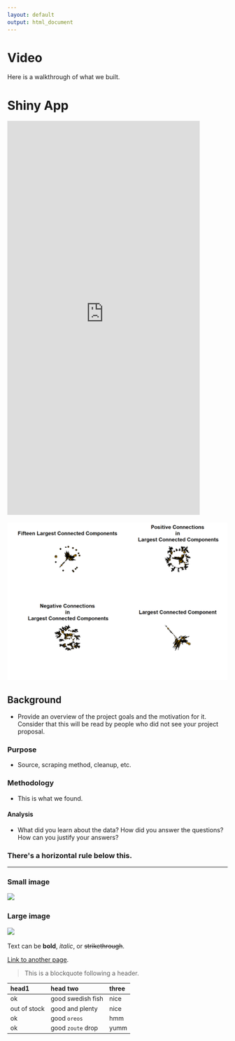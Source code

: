 ```yaml
---
layout: default
output: html_document
---
```


# [](#header-1)Video

Here is a walkthrough of what we built. 

# Shiny App

<iframe src="https://twitter260.shinyapps.io/wordcloudapp/" style="border: none; width: 440px; height: 900px"></iframe>

![](https://raw.githubusercontent.com/twitter260/twitter260.github.io/master/our_code/Images/BreakdownOfComponents15.png)

## [](#header-2)Background
* Provide an overview of the project goals and the motivation for it. Consider that this will be read by people who did not see your project proposal.

### Purpose
* Source, scraping method, cleanup, etc.

### Methodology
* This is what we found.

#### [](#header-4)Analysis
* What did you learn about the data? How did you answer the questions? How can you justify your answers?


### There's a horizontal rule below this.

* * *


### Small image

![](https://assets-cdn.github.com/images/icons/emoji/octocat.png)

### Large image

![](https://guides.github.com/activities/hello-world/branching.png)


Text can be **bold**, _italic_, or ~~strikethrough~~.

[Link to another page](another-page).

> This is a blockquote following a header.

| head1        | head two          | three |
|:-------------|:------------------|:------|
| ok           | good swedish fish | nice  |
| out of stock | good and plenty   | nice  |
| ok           | good `oreos`      | hmm   |
| ok           | good `zoute` drop | yumm  |

